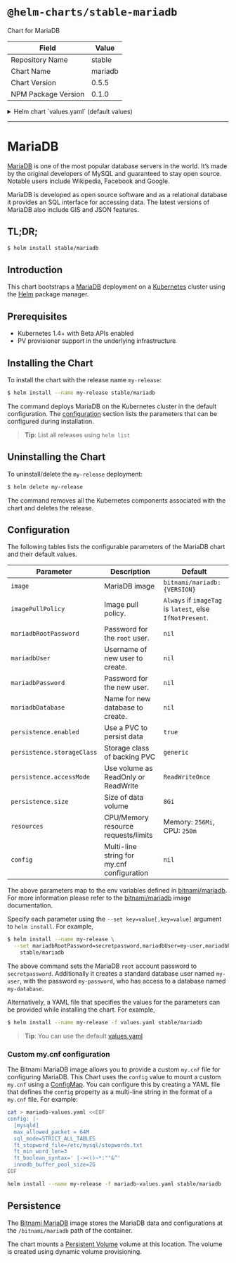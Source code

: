 # `@helm-charts/stable-mariadb`

Chart for MariaDB

| Field               | Value   |
| ------------------- | ------- |
| Repository Name     | stable  |
| Chart Name          | mariadb |
| Chart Version       | 0.5.5   |
| NPM Package Version | 0.1.0   |

<details>

<summary>Helm chart `values.yaml` (default values)</summary>

```yaml
## Bitnami MariaDB image version
## ref: https://hub.docker.com/r/bitnami/mariadb/tags/
##
## Default: none
image: bitnami/mariadb:10.1.19-r2

## Specify a imagePullPolicy
## Default to 'Always' if imageTag is 'latest', else set to 'IfNotPresent'
## ref: http://kubernetes.io/docs/user-guide/images/#pre-pulling-images
##
# imagePullPolicy:

## Specify password for root user
## ref: https://github.com/bitnami/bitnami-docker-mariadb/blob/master/README.md#setting-the-root-password-on-first-run
##
# mariadbRootPassword:

## Create a database user
## ref: https://github.com/bitnami/bitnami-docker-mariadb/blob/master/README.md#creating-a-database-user-on-first-run
##
# mariadbUser:
# mariadbPassword:

## Create a database
## ref: https://github.com/bitnami/bitnami-docker-mariadb/blob/master/README.md#creating-a-database-on-first-run
##
# mariadbDatabase:

## Enable persistence using Persistent Volume Claims
## ref: http://kubernetes.io/docs/user-guide/persistent-volumes/
##
persistence:
  enabled: true
  storageClass: generic
  accessMode: ReadWriteOnce
  size: 8Gi

## Configure MariaDB with a custom my.cnf file
## ref: https://mariadb.com/kb/en/mariadb/configuring-mariadb-with-mycnf/#example-of-configuration-file
##
# config: |-
# [mysqld]
# innodb_buffer_pool_size=2G

## Configure resource requests and limits
## ref: http://kubernetes.io/docs/user-guide/compute-resources/
##
resources:
  requests:
    memory: 256Mi
    cpu: 250m
```

</details>

---

# MariaDB

[MariaDB](https://mariadb.org) is one of the most popular database servers in the world. It’s made by the original developers of MySQL and guaranteed to stay open source. Notable users include Wikipedia, Facebook and Google.

MariaDB is developed as open source software and as a relational database it provides an SQL interface for accessing data. The latest versions of MariaDB also include GIS and JSON features.

## TL;DR;

```bash
$ helm install stable/mariadb
```

## Introduction

This chart bootstraps a [MariaDB](https://github.com/bitnami/bitnami-docker-mariadb) deployment on a [Kubernetes](http://kubernetes.io) cluster using the [Helm](https://helm.sh) package manager.

## Prerequisites

- Kubernetes 1.4+ with Beta APIs enabled
- PV provisioner support in the underlying infrastructure

## Installing the Chart

To install the chart with the release name `my-release`:

```bash
$ helm install --name my-release stable/mariadb
```

The command deploys MariaDB on the Kubernetes cluster in the default configuration. The [configuration](#configuration) section lists the parameters that can be configured during installation.

> **Tip**: List all releases using `helm list`

## Uninstalling the Chart

To uninstall/delete the `my-release` deployment:

```bash
$ helm delete my-release
```

The command removes all the Kubernetes components associated with the chart and deletes the release.

## Configuration

The following tables lists the configurable parameters of the MariaDB chart and their default values.

| Parameter                  | Description                                | Default                                                  |
| -------------------------- | ------------------------------------------ | -------------------------------------------------------- |
| `image`                    | MariaDB image                              | `bitnami/mariadb:{VERSION}`                              |
| `imagePullPolicy`          | Image pull policy.                         | `Always` if `imageTag` is `latest`, else `IfNotPresent`. |
| `mariadbRootPassword`      | Password for the `root` user.              | `nil`                                                    |
| `mariadbUser`              | Username of new user to create.            | `nil`                                                    |
| `mariadbPassword`          | Password for the new user.                 | `nil`                                                    |
| `mariadbDatabase`          | Name for new database to create.           | `nil`                                                    |
| `persistence.enabled`      | Use a PVC to persist data                  | `true`                                                   |
| `persistence.storageClass` | Storage class of backing PVC               | `generic`                                                |
| `persistence.accessMode`   | Use volume as ReadOnly or ReadWrite        | `ReadWriteOnce`                                          |
| `persistence.size`         | Size of data volume                        | `8Gi`                                                    |
| `resources`                | CPU/Memory resource requests/limits        | Memory: `256Mi`, CPU: `250m`                             |
| `config`                   | Multi-line string for my.cnf configuration | `nil`                                                    |

The above parameters map to the env variables defined in [bitnami/mariadb](http://github.com/bitnami/bitnami-docker-mariadb). For more information please refer to the [bitnami/mariadb](http://github.com/bitnami/bitnami-docker-mariadb) image documentation.

Specify each parameter using the `--set key=value[,key=value]` argument to `helm install`. For example,

```bash
$ helm install --name my-release \
  --set mariadbRootPassword=secretpassword,mariadbUser=my-user,mariadbPassword=my-password,mariadbDatabase=my-database \
    stable/mariadb
```

The above command sets the MariaDB `root` account password to `secretpassword`. Additionally it creates a standard database user named `my-user`, with the password `my-password`, who has access to a database named `my-database`.

Alternatively, a YAML file that specifies the values for the parameters can be provided while installing the chart. For example,

```bash
$ helm install --name my-release -f values.yaml stable/mariadb
```

> **Tip**: You can use the default [values.yaml](values.yaml)

### Custom my.cnf configuration

The Bitnami MariaDB image allows you to provide a custom `my.cnf` file for configuring MariaDB.
This Chart uses the `config` value to mount a custom `my.cnf` using a [ConfigMap](http://kubernetes.io/docs/user-guide/configmap/).
You can configure this by creating a YAML file that defines the `config` property as a multi-line string in the format of a `my.cnf` file.
For example:

```bash
cat > mariadb-values.yaml <<EOF
config: |-
  [mysqld]
  max_allowed_packet = 64M
  sql_mode=STRICT_ALL_TABLES
  ft_stopword_file=/etc/mysql/stopwords.txt
  ft_min_word_len=3
  ft_boolean_syntax=' |-><()~*:""&^'
  innodb_buffer_pool_size=2G
EOF

helm install --name my-release -f mariadb-values.yaml stable/mariadb
```

## Persistence

The [Bitnami MariaDB](https://github.com/bitnami/bitnami-docker-mariadb) image stores the MariaDB data and configurations at the `/bitnami/mariadb` path of the container.

The chart mounts a [Persistent Volume](kubernetes.io/docs/user-guide/persistent-volumes/) volume at this location. The volume is created using dynamic volume provisioning.
